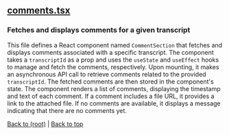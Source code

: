 ## [comments.tsx](comments.tsx)

### Fetches and displays comments for a given transcript

This file defines a React component named `CommentSection` that fetches and displays comments associated with a specific transcript. The component takes a `transcriptId` as a prop and uses the `useState` and `useEffect` hooks to manage and fetch the comments, respectively. Upon mounting, it makes an asynchronous API call to retrieve comments related to the provided `transcriptId`. The fetched comments are then stored in the component's state. The component renders a list of comments, displaying the timestamp and text of each comment. If a comment includes a file URL, it provides a link to the attached file. If no comments are available, it displays a message indicating that there are no comments yet.

[Back to (root)](#root) | [Back to top](#table-of-contents)


